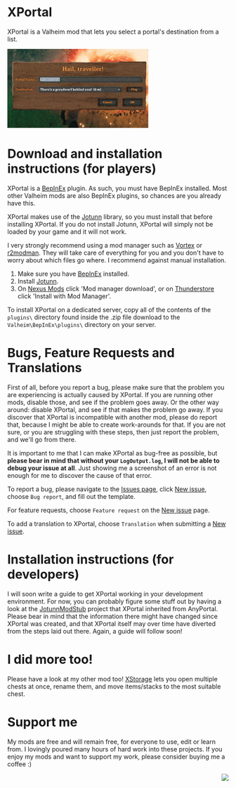 # XPortal

XPortal is a Valheim mod that lets you select a portal's destination from a list. 

<img src="https://raw.githubusercontent.com/SpikeHimself/XPortal/main/images/controller.gif" height="180" />


# Download and installation instructions (for players)

XPortal is a [BepInEx](https://valheim.thunderstore.io/package/denikson/BepInExPack_Valheim/) plugin. As such, you must have BepInEx installed. Most other Valheim mods are also BepInEx plugins, so chances are you already have this.

XPortal makes use of the [Jotunn](https://www.nexusmods.com/valheim/mods/1138) library, so you must install that before installing XPortal. If you do not install Jotunn, XPortal will simply not be loaded by your game and it will not work.

I very strongly recommend using a mod manager such as [Vortex](https://www.nexusmods.com/site/mods/1) or [r2modman](https://valheim.thunderstore.io/package/ebkr/r2modman/). They will take care of everything for you and you don't have to worry about which files go where. I recommend against manual installation.
1. Make sure you have [BepInEx](https://valheim.thunderstore.io/package/denikson/BepInExPack_Valheim/) installed.
2. Install [Jotunn](https://www.nexusmods.com/valheim/mods/1138).
3. On [Nexus Mods](https://www.nexusmods.com/valheim/mods/2239) click 'Mod manager download', or on [Thunderstore](https://valheim.thunderstore.io/package/SpikeHimself/XPortal/) click 'Install with Mod Manager'.


To install XPortal on a dedicated server, copy all of the contents of the `plugins\` directory found inside the .zip file download to the  `Valheim\BepInEx\plugins\` directory on your server. 


# Bugs, Feature Requests and Translations

First of all, before you report a bug, please make sure that the problem you are experiencing is actually caused by XPortal. If you are running other mods, disable those, and see if the problem goes away. Or the other way around: disable XPortal, and see if that makes the problem go away. If you discover that XPortal is incompatible with another mod, please do report that, because I might be able to create work-arounds for that. If you are not sure, or you are struggling with these steps, then just report the problem, and we'll go from there.

It is important to me that I can make XPortal as bug-free as possible, but **please bear in mind that without your `LogOutput.log`, I will not be able to debug your issue at all**. Just showing me a screenshot of an error is not enough for me to discover the cause of that error.

To report a bug, please navigate to the [Issues page](https://github.com/SpikeHimself/XPortal/issues), click [New issue](https://github.com/SpikeHimself/XPortal/issues/new/choose), choose `Bug report`, and fill out the template.

For feature requests, choose `Feature request` on the [New issue](https://github.com/SpikeHimself/XPortal/issues/new/choose) page.

To add a translation to XPortal, choose `Translation` when submitting a [New issue](https://github.com/SpikeHimself/XPortal/issues/new/choose).


# Installation instructions (for developers)

I will soon write a guide to get XPortal working in your development environment. For now, you can probably figure some stuff out by having a look at the [JotunnModStub](https://github.com/Valheim-Modding/JotunnModStub) project that XPortal inherited from AnyPortal. Please bear in mind that the information there might have changed since XPortal was created, and that XPortal itself may over time have diverted from the steps laid out there. Again, a guide will follow soon!


# I did more too!

Please have a look at my other mod too! [XStorage](https://www.nexusmods.com/valheim/mods/2290) lets you open multiple chests at once, rename them, and move items/stacks to the most suitable chest.


# Support me

My mods are free and will remain free, for everyone to use, edit or learn from. I lovingly poured many hours of hard work into these projects. If you enjoy my mods and want to support my work, please consider buying me a coffee :)

[<img src="https://cdn.buymeacoffee.com/buttons/v2/default-yellow.png" height="40" align="right" />](https://www.buymeacoffee.com/SpikeHimself)
